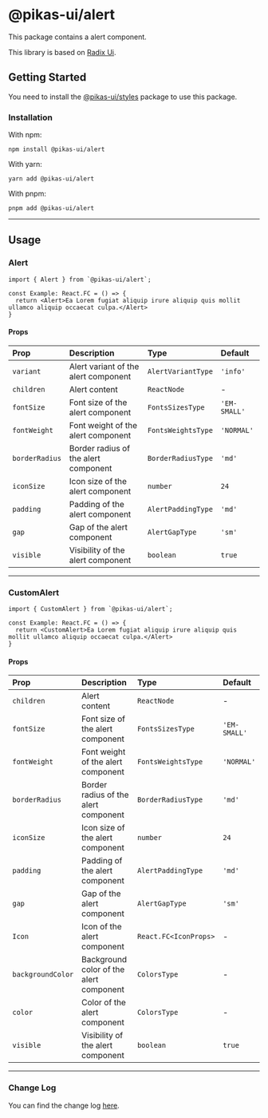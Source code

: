 # @pikas-ui/alert

This package contains a alert component.

This library is based on [Radix Ui](https://www.radix-ui.com/).

## Getting Started

You need to install the [@pikas-ui/styles](../styles/README.md) package to use this package.

### Installation

With npm:

```
npm install @pikas-ui/alert
```

With yarn:

```
yarn add @pikas-ui/alert
```

With pnpm:

```
pnpm add @pikas-ui/alert
```

---

## Usage

### Alert
```tsx
import { Alert } from `@pikas-ui/alert`;

const Example: React.FC = () => {
  return <Alert>Ea Lorem fugiat aliquip irure aliquip quis mollit ullamco aliquip occaecat culpa.</Alert>
}
```

#### Props

| Prop           | Description                          | Type               | Default      |
| :------------- | :----------------------------------- | :----------------- | :----------- |
| `variant`      | Alert variant of the alert component | `AlertVariantType` | `'info'`     |
| `children`     | Alert content                        | `ReactNode`        | -            |
| `fontSize`     | Font size of the alert component     | `FontsSizesType`   | `'EM-SMALL'` |
| `fontWeight`   | Font weight of the alert component   | `FontsWeightsType` | `'NORMAL'`   |
| `borderRadius` | Border radius of the alert component | `BorderRadiusType` | `'md'`       |
| `iconSize`     | Icon size of the alert component     | `number`           | `24`         |
| `padding`      | Padding of the alert component       | `AlertPaddingType` | `'md'`       |
| `gap`          | Gap of the alert component           | `AlertGapType`     | `'sm'`       |
| `visible`      | Visibility of the alert component    | `boolean`          | `true`       |

---

### CustomAlert
```tsx
import { CustomAlert } from `@pikas-ui/alert`;

const Example: React.FC = () => {
  return <CustomAlert>Ea Lorem fugiat aliquip irure aliquip quis mollit ullamco aliquip occaecat culpa.</Alert>
}
```

#### Props

| Prop              | Description                             | Type                  | Default      |
| :---------------- | :-------------------------------------- | :-------------------- | :----------- |
| `children`        | Alert content                           | `ReactNode`           | -            |
| `fontSize`        | Font size of the alert component        | `FontsSizesType`      | `'EM-SMALL'` |
| `fontWeight`      | Font weight of the alert component      | `FontsWeightsType`    | `'NORMAL'`   |
| `borderRadius`    | Border radius of the alert component    | `BorderRadiusType`    | `'md'`       |
| `iconSize`        | Icon size of the alert component        | `number`              | `24`         |
| `padding`         | Padding of the alert component          | `AlertPaddingType`    | `'md'`       |
| `gap`             | Gap of the alert component              | `AlertGapType`        | `'sm'`       |
| `Icon`            | Icon of the alert component             | `React.FC<IconProps>` | -            |
| `backgroundColor` | Background color of the alert component | `ColorsType`          | -            |
| `color`           | Color of the alert component            | `ColorsType`          | -            |
| `visible`         | Visibility of the alert component       | `boolean`             | `true`       |

---

### Change Log
You can find the change log [here](CHANGELOG.md).
